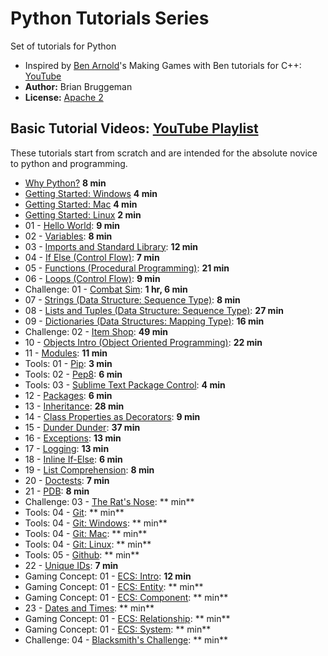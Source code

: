 # Python Tutorials Series
Set of tutorials for Python

* Inspired by [Ben Arnold](https://github.com/Barnold1953)'s Making Games with Ben tutorials for C++: [YouTube](https://www.youtube.com/user/makinggameswithben/playlists)
* **Author:** Brian Bruggeman
* **License:**  [Apache 2](https://github.com/brianbruggeman/python_tutorials/blob/master/LICENSE)

## Basic Tutorial Videos:  [YouTube Playlist](https://www.youtube.com/playlist?list=PLeLU1pCom3Oo4w7XE3wlrdWv6v7lA0hwb)
These tutorials start from scratch and are intended for the absolute novice to python and programming.
* [Why Python?](https://youtu.be/b2abygA2p_U?list=PLeLU1pCom3Oo4w7XE3wlrdWv6v7lA0hwb) **8 min**
* [Getting Started: Windows](https://youtu.be/-d6-Yzu1rR8?list=PLeLU1pCom3Oo4w7XE3wlrdWv6v7lA0hwb) **4 min**
* [Getting Started: Mac](https://youtu.be/Hl2KEGU2Uuo?list=PLeLU1pCom3Oo4w7XE3wlrdWv6v7lA0hwb)  **4 min**
* [Getting Started: Linux](https://youtu.be/CCH0FWF2GJc?list=PLeLU1pCom3Oo4w7XE3wlrdWv6v7lA0hwb)  **2 min**
* 01 - [Hello World](https://youtu.be/MBjB9NrhLS0?list=PLeLU1pCom3Oo4w7XE3wlrdWv6v7lA0hwb):  **9 min**
* 02 - [Variables](https://youtu.be/PFy9q3euC1o?list=PLeLU1pCom3Oo4w7XE3wlrdWv6v7lA0hwb):  **8 min**
* 03 - [Imports and Standard Library](https://youtu.be/oTXbuNE2KYQ?list=PLeLU1pCom3Oo4w7XE3wlrdWv6v7lA0hwb): **12 min**
* 04 - [If Else (Control Flow)](https://youtu.be/kw8XrXF3-sQ?list=PLeLU1pCom3Oo4w7XE3wlrdWv6v7lA0hwb): **7 min**
* 05 - [Functions (Procedural Programming)](https://youtu.be/MJDlDF7567U?list=PLeLU1pCom3Oo4w7XE3wlrdWv6v7lA0hwb): **21 min**
* 06 - [Loops (Control Flow)](https://youtu.be/nM_8WTrvA9E?list=PLeLU1pCom3Oo4w7XE3wlrdWv6v7lA0hwb): **9 min**
* Challenge: 01 - [Combat Sim](https://youtu.be/n2ybTZbOHP8?list=PLeLU1pCom3Oo4w7XE3wlrdWv6v7lA0hwb): **1 hr, 6 min**
* 07 - [Strings (Data Structure: Sequence Type)](https://youtu.be/JFkt5O8ojc0?list=PLeLU1pCom3Oo4w7XE3wlrdWv6v7lA0hwb): **8 min**
* 08 - [Lists and Tuples (Data Structure: Sequence Type)](https://youtu.be/MHJQpnDoIvA?list=PLeLU1pCom3Oo4w7XE3wlrdWv6v7lA0hwb): **27 min**
* 09 - [Dictionaries (Data Structures: Mapping Type)](https://youtu.be/jENbuOp0Uh0?list=PLeLU1pCom3Oo4w7XE3wlrdWv6v7lA0hwb): **16 min**
* Challenge: 02 - [Item Shop](https://youtu.be/2RnjuW-F_xo?list=PLeLU1pCom3Oo4w7XE3wlrdWv6v7lA0hwb): **49 min**
* 10 - [Objects Intro (Object Oriented Programming)](https://youtu.be/_VbXd1NZkB4?list=PLeLU1pCom3Oo4w7XE3wlrdWv6v7lA0hwb): **22 min**
* 11 - [Modules](https://youtu.be/syN7FJ0F8yw?list=PLeLU1pCom3Oo4w7XE3wlrdWv6v7lA0hwb): **11 min**
* Tools: 01 - [Pip](https://youtu.be/0_9cHnA5F6I?list=PLeLU1pCom3Oo4w7XE3wlrdWv6v7lA0hwb): **3 min**
* Tools: 02 - [Pep8](https://youtu.be/XGslI-CsWJk?list=PLeLU1pCom3Oo4w7XE3wlrdWv6v7lA0hwb): **6 min**
* Tools: 03 - [Sublime Text Package Control](https://youtu.be/aTbBM09RSbQ?list=PLeLU1pCom3Oo4w7XE3wlrdWv6v7lA0hwb): **4 min**
* 12 - [Packages](https://youtu.be/qh3mJ1elP8I?list=PLeLU1pCom3Oo4w7XE3wlrdWv6v7lA0hwb): **6 min**
* 13 - [Inheritance](https://youtu.be/rxvB7IbwLe0?list=PLeLU1pCom3Oo4w7XE3wlrdWv6v7lA0hwb): **28 min**
* 14 - [Class Properties as Decorators](https://youtu.be/MyLYjxT_kyg?list=PLeLU1pCom3Oo4w7XE3wlrdWv6v7lA0hwb): **9 min**
* 15 - [Dunder Dunder](https://youtu.be/rj2I7uJva2Y?list=PLeLU1pCom3Oo4w7XE3wlrdWv6v7lA0hwb): **37 min**
* 16 - [Exceptions](https://youtu.be/Oxjiy-onURY?list=PLeLU1pCom3Oo4w7XE3wlrdWv6v7lA0hwb): **13 min**
* 17 - [Logging](https://youtu.be/PX_xd2YjrsU?list=PLeLU1pCom3Oo4w7XE3wlrdWv6v7lA0hwb): **13 min**
* 18 - [Inline If-Else](https://youtu.be/A85b4-ynAQ8?list=PLeLU1pCom3Oo4w7XE3wlrdWv6v7lA0hwb): **6 min**
* 19 - [List Comprehension](https://youtu.be/LBEp7gkae40?list=PLeLU1pCom3Oo4w7XE3wlrdWv6v7lA0hwb): **8 min**
* 20 - [Doctests](https://youtu.be/hFMjGSVyHLk?list=PLeLU1pCom3Oo4w7XE3wlrdWv6v7lA0hwb): **7 min**
* 21 - [PDB](https://youtu.be/6NXlFEBt5bI?list=PLeLU1pCom3Oo4w7XE3wlrdWv6v7lA0hwb): **8 min**
* Challenge: 03 - [The Rat's Nose](https://youtu.be/?list=PLeLU1pCom3Oo4w7XE3wlrdWv6v7lA0hwb): ** min**
* Tools: 04 - [Git](https://youtu.be/?list=PLeLU1pCom3Oo4w7XE3wlrdWv6v7lA0hwb): ** min**
* Tools: 04 - [Git: Windows](https://youtu.be/?list=PLeLU1pCom3Oo4w7XE3wlrdWv6v7lA0hwb): ** min**
* Tools: 04 - [Git: Mac](https://youtu.be/?list=PLeLU1pCom3Oo4w7XE3wlrdWv6v7lA0hwb): ** min**
* Tools: 04 - [Git: Linux](https://youtu.be/?list=PLeLU1pCom3Oo4w7XE3wlrdWv6v7lA0hwb): ** min**
* Tools: 05 - [Github](https://youtu.be/?list=PLeLU1pCom3Oo4w7XE3wlrdWv6v7lA0hwb): ** min**
* 22 - [Unique IDs](https://youtu.be/EoX1C-flBnE?list=PLeLU1pCom3Oo4w7XE3wlrdWv6v7lA0hwb): **7 min**
* Gaming Concept: 01 - [ECS: Intro](https://youtu.be/bSARGX9rmUc?list=PLeLU1pCom3Oo4w7XE3wlrdWv6v7lA0hwb): **12 min**
* Gaming Concept: 01 - [ECS: Entity](https://youtu.be/?list=PLeLU1pCom3Oo4w7XE3wlrdWv6v7lA0hwb): ** min**
* Gaming Concept: 01 - [ECS: Component](https://youtu.be/?list=PLeLU1pCom3Oo4w7XE3wlrdWv6v7lA0hwb): ** min**
* 23 - [Dates and Times](https://youtu.be/?list=PLeLU1pCom3Oo4w7XE3wlrdWv6v7lA0hwb): ** min**
* Gaming Concept: 01 - [ECS: Relationship](https://youtu.be/?list=PLeLU1pCom3Oo4w7XE3wlrdWv6v7lA0hwb): ** min**
* Gaming Concept: 01 - [ECS: System](https://youtu.be/?list=PLeLU1pCom3Oo4w7XE3wlrdWv6v7lA0hwb): ** min**
* Challenge: 04 - [Blacksmith's Challenge](https://youtu.be/?list=PLeLU1pCom3Oo4w7XE3wlrdWv6v7lA0hwb): ** min**
